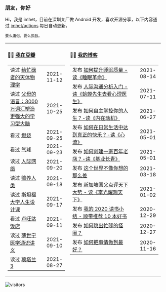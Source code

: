 ### 朋友，你好

Hi，我是 imhet，目前在深圳某厂做 Android 开发，喜欢开源分享，以下内容通过 <a href="https://github.com/imhet/imhet/actions" target="_blank">imhet/actions</a> 每日自动更新。

<!-- juzi starts -->
```
要么庸俗，要么孤独。
```
<!-- juzi ends -->


<table width="900px">
<tr>
<td valign="top" width="40%">

#### 🤾‍♂️  <a href="https://www.douban.com/people/heyitao/" target="_blank">我在豆瓣</a>

<!-- douban starts -->
| | |
 |:------------- | -------------: |
| 读过 <a href='https://book.douban.com/subject/30246268/' target='_blank'>给忙碌者的天体物理学</a> | 2021-11-12 |
| 读过 <a href='https://book.douban.com/subject/27136643/' target='_blank'>父母的语言：3000万词汇塑造更强大的学习型大脑</a> | 2021-10-25 |
| 看过 <a href='http://movie.douban.com/subject/26842702/' target='_blank'>燃烧</a> | 2021-09-25 |
| 看过 <a href='http://movie.douban.com/subject/30192401/' target='_blank'>气球</a> | 2021-09-23 |
| 读过 <a href='https://book.douban.com/subject/7000947/' target='_blank'>人际网络</a> | 2021-09-20 |
| 读过 <a href='https://book.douban.com/subject/26807576/' target='_blank'>赡养人类</a> | 2021-09-18 |
| 读过 <a href='https://book.douban.com/subject/27601926/' target='_blank'>斯坦福大学人生设计课</a> | 2021-09-17 |
| 看过 <a href='http://movie.douban.com/subject/1291822/' target='_blank'>卢旺达饭店</a> | 2021-09-11 |
| 读过 <a href='https://book.douban.com/subject/34842793/' target='_blank'>薄世宁医学通识讲义</a> | 2021-09-10 |
| 读过 <a href='https://book.douban.com/subject/35188521/' target='_blank'>项塔兰3</a> | 2021-08-27 |
<!-- douban ends -->

</td>


<td valign="top" width="60%">

#### 🤹‍♀️ <a href="https://heyitao.com/" target="_blank">我的博客</a>

<!-- blog starts -->
| | |
 |:------------- | -------------: |
| 发布 <a href='http://heyitao.com/post/reading-smgm' target='_blank'>如何提升睡眠质量 - 读《睡眠革命》</a> | 2021-08-14 |
| 发布 <a href='http://heyitao.com/post/reading-hmxsqkxlys' target='_blank'>人际沟通分析入门 - 读《蛤蟆先生去看心理医生》</a> | 2021-07-11 |
| 发布 <a href='http://heyitao.com/post/reading-neizaidongji' target='_blank'>如何自主掌控你的人生？-读《内在动机》</a> | 2021-06-27 |
| 发布 <a href='http://heyitao.com/post/reading-xinliu' target='_blank'>如何在日常生活中达到真正的快乐？-读《心流》</a> | 2021-05-01 |
| 发布 <a href='http://heyitao.com/post/reading-jiyechangqing' target='_blank'>如何创建一家百年老店？-读《基业长青》</a> | 2021-05-01 |
| 发布 <a href='http://heyitao.com/post/reading-shishi' target='_blank'>这个世界不像你想的那么差</a> | 2021-03-18 |
| 发布 <a href='http://heyitao.com/post/reading-lgygtx' target='_blank'>新加坡国父点评天下大势 - 读《李光耀观天下》</a> | 2021-01-02 |
| 发布 <a href='http://heyitao.com/post/reading-2020' target='_blank'>我的 2020 读书小结 - 顺带推荐 10 本好书</a> | 2020-12-29 |
| 发布 <a href='http://heyitao.com/post/reading-chonglai3' target='_blank'>如何跳出忙碌的怪圈？</a> | 2020-12-27 |
| 发布 <a href='http://heyitao.com/post/reading-rhbsqzdzh' target='_blank'>如何把事情做到最好？</a> | 2020-11-16 |
<!-- blog ends -->

</td>
</tr>


</table>

![visitors](https://visitor-badge.glitch.me/badge?page_id=imhet.imhet)